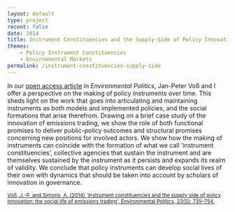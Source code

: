 ```yaml
---
layout: default
type: project
recent: false
date: 2014
title: Instrument Constituencies and the Supply-Side of Policy Innovation
themes: 
    - Policy Instrument Constituencies
    - Environmental Markets
permalink: /instrument-constituencies-supply-side
---
```


In our [open access article](https://doi.org/10.1080/09644016.2014.923625) in *Environmental Politics*, Jan-Peter Voß and I offer a perspective on the making of policy instruments over time. This sheds light on the work that goes into articulating and maintaining instruments as both models and implemented policies, and the social formations that arise therefrom. Drawing on a brief case study of the innovation of emissions trading, we show the role of both functional promises to deliver public-policy outcomes and structural promises concerning new positions for involved actors. We show how the making of instruments can coincide with the formation of what we call ‘instrument constituencies’, collective agencies that sustain the instrument and are themselves sustained by the instrument as it persists and expands its realm of validity. We conclude that policy instruments can develop social lives of their own with dynamics that should be taken into account by scholars of innovation in governance.

<small>
    <a href="https://doi.org/10.1080/09644016.2014.923625">
        Voß, J.-P. and Simons, A. (2014) 'Instrument constituencies and the supply side of policy innovation: the social life of emissions trading', Environmental Politics, 23(5): 735–754.
    </a>
</small>